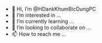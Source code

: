 - 👋 Hi, I’m @HDankKhumBicDungPC
- 👀 I’m interested in ...
- 🌱 I’m currently learning ...
- 💞️ I’m looking to collaborate on ...
- 📫 How to reach me ...

<!---
HDankKhumBicDungPC/HDankKhumBicDungPC is a ✨ special ✨ repository because its `README.md` (this file) appears on your GitHub profile.
You can click the Preview link to take a look at your changes.
--->
